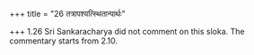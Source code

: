 +++
title = "26 तत्रापश्यत्स्थितान्पार्थः"

+++
1.26 Sri Sankaracharya did not comment on this sloka. The commentary
starts from 2.10.  
  
